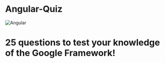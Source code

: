 # Angular-Quiz
![Angular](https://loga-engineering.com/wp-content/uploads/2019/10/angular-logo.png)

# 25 questions to test your knowledge of the Google Framework!

